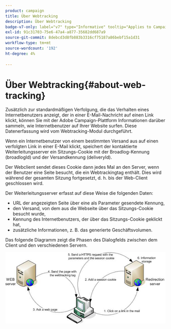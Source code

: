 ```yaml
---
product: campaign
title: Über Webtracking
description: Über Webtracking
badge-v7-only: label="v7" type="Informative" tooltip="Applies to Campaign Classic v7 only"
exl-id: 91c31703-75e6-47a4-a877-35682dd687a9
source-git-commit: 8debcd3d8fb883b3316cf75187a86bebf15a1d31
workflow-type: tm+mt
source-wordcount: '192'
ht-degree: 4%

---
```


# Über Webtracking{#about-web-tracking}

Zusätzlich zur standardmäßigen Verfolgung, die das Verhalten eines Internetbenutzers anzeigt, der in einer E-Mail-Nachricht auf einen Link klickt, können Sie mit der Adobe Campaign-Plattform Informationen darüber sammeln, wie Internetbenutzer auf Ihrer Website surfen. Diese Datenerfassung wird vom Webtracking-Modul durchgeführt.

Wenn ein Internetbenutzer von einem bestimmten Versand aus auf einen verfolgten Link in einer E-Mail klickt, speichert der kontaktierte Weiterleitungsserver ein Sitzungs-Cookie mit der Broadlog-Kennung (broadlogId) und der Versandkennung (deliveryId).

Der Webclient sendet dieses Cookie dann jedes Mal an den Server, wenn der Benutzer eine Seite besucht, die ein Webtrackingtag enthält. Dies wird während der gesamten Sitzung fortgesetzt, d. h. bis der Web-Client geschlossen wird.

Der Weiterleitungsserver erfasst auf diese Weise die folgenden Daten:

* URL der angezeigten Seite über eine als Parameter gesendete Kennung,
* den Versand, von dem aus die Webseite über das Sitzungs-Cookie besucht wurde,
* Kennung des Internetbenutzers, der über das Sitzungs-Cookie geklickt hat,
* zusätzliche Informationen, z. B. das generierte Geschäftsvolumen.

Das folgende Diagramm zeigt die Phasen des Dialogfelds zwischen dem Client und den verschiedenen Servern.

![](assets/d_ncs_integration_webtracking_structure1.png)
